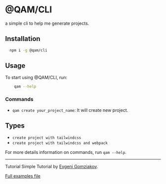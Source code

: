 # @QAM/CLI
a simple cli to help me generate projects.

## Installation

```bash
  npm i -g @qam/cli
```

## Usage
To start using @QAM/CLI, run:
```bash
    qam --help
```

### Commands
- `qam create your_project_name`: It will create new project.

## Types
- `create project with tailwindcss`
- `create project with tailwindcss and webpack`

For more details information on commands, run `qam --help`.

[//]: # (## Contributing)

[//]: # (Contributions are welcome ...)

[//]: # (## License)

[//]: # (This project is licensed ...)

<hr>
Tutorial
Simple Tutorial by <a href="https://medium.com/nmc-techblog/building-a-cli-with-node-js-in-2024-c278802a3ef5">Evgeni Gomziakov</a>.

<a href="https://github.com/egmzy/my-node-cli">Full examples file</a>